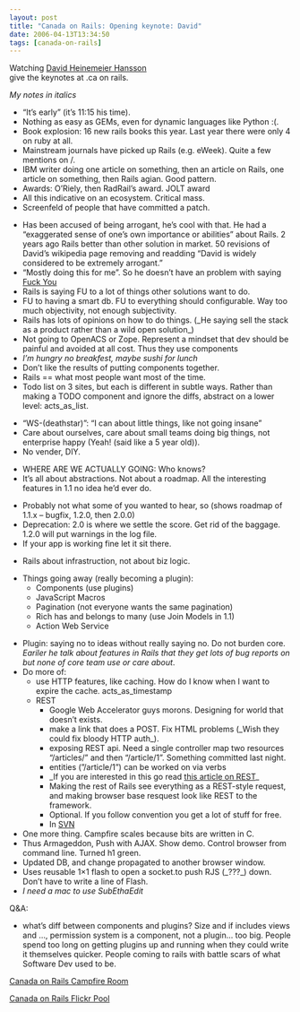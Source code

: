 ```yaml
---
layout: post
title: "Canada on Rails: Opening keynote: David"
date: 2006-04-13T13:34:50
tags: [canada-on-rails]
---
```


<p>Watching <a href="http://en.wikipedia.org/wiki/David_Heinemeier_Hansson">David Heinemeier Hansson</a> <br />give the keynotes at .ca on rails.</p>

<p><em>My notes in italics</em></p>

<ul>
<li>&#8220;It&#8217;s early&#8221; (it&#8217;s 11:15 his time).</li>
<li>Nothing as easy as GEMs, even for dynamic languages like Python :(.</li>
<li>Book explosion: 16 new rails books this year.  Last year there were only 4 on ruby at all.</li>
<li>Mainstream journals have picked up Rails (e.g. eWeek).  Quite a few mentions on /.</li>
<li><span class="caps">IBM</span> writer doing one article on something, then an article on Rails, one article on something, then Rails agian.  Good pattern.</li>
<li>Awards: O&#8217;Riely, then RadRail&#8217;s award.  <span class="caps">JOLT</span> award</li>
<li>All this indicative on an ecosystem.  Critical mass.</li>
<li>Screenfeld of people that have committed a patch.</li>
</ul>

<ul>
<li>Has been accused of being arrogant, he&#8217;s cool with that. He had a &#8220;exaggerated sense of one&#8217;s own importance or abilities&#8221; about Rails. 2 years ago Rails better than other solution in market.  50 revisions of David&#8217;s wikipedia page removing and readding &#8220;David is widely considered to be extremely arrogant.&#8221;</li>
<li>&#8220;Mostly doing this for me&#8221;. So he doesn&#8217;t have an problem with saying <a href="http://www.flickr.com/photos/planetargon/127984254/in/pool-canadaonrails/">Fuck You</a></li>
<li>Rails is saying FU to a lot of things other solutions want to do.</li>
<li>FU to having a smart db.  FU to everything should configurable.  Way too much objectivity, not enough subjectivity.</li>
<li>Rails has lots of opinions on how to do things. (_He saying sell the stack as a product rather than a wild open solution_)</li>
<li>Not going to OpenACS or Zope.  Represent a mindset that dev should be painful and avoided at all cost.  Thus they use components</li>
<li><em>I&#8217;m hungry no breakfest, maybe sushi for lunch</em></li>
<li>Don&#8217;t like the results of putting components together.</li>
<li>Rails == what most people want most of the time.</li>
<li>Todo list on 3 sites, but each is different in subtle ways. Rather than making a <span class="caps">TODO</span> component and ignore the diffs, abstract on a lower level: acts_as_list.</li>
</ul>

<ul>
<li>&#8220;WS-(deathstar)&#8221;: &#8220;I can about little things, like not going insane&#8221;</li>
<li>Care about ourselves, care about small teams doing big things, not enterprise happy (Yeah! (said like a 5 year old)).</li>
<li>No vender, <span class="caps">DIY</span>.</li>
</ul>

<ul>
<li><span class="caps">WHERE</span> <span class="caps">ARE</span> WE <span class="caps">ACTUALLY</span> GOING: Who knows?</li>
<li>It&#8217;s all about abstractions.  Not about a roadmap.  All the interesting features in 1.1 no idea he&#8217;d ever do.</li>
</ul>

<ul>
<li>Probably not what some of you wanted to hear, so (shows roadmap of 1.1.x &#8211; bugfix, 1.2.0, then 2.0.0)</li>
<li>Deprecation: 2.0 is where we settle the score.  Get rid of the baggage.  1.2.0 will put warnings in the log file.</li>
<li>If your app is working fine let it sit there.</li>
</ul>

<ul>
<li>Rails about infrastruction, not about biz logic.</li>
</ul>

<ul>
<li>Things going away (really becoming a plugin):
<ul>
<li>Components (use plugins)</li>
<li>JavaScript Macros</li>
<li>Pagination (not everyone wants the same pagination)</li>
<li>Rich has and belongs to many (use Join Models in 1.1)</li>
<li>Action Web Service</li>
</ul></li>
</ul>

<ul>
<li>Plugin: saying no to ideas without really saying no.  Do not burden core. <em>Eariler he talk about features in Rails that they get lots of bug reports on but none of core team use or care about</em>.</li>
<li>Do more of:
<ul>
<li>use <span class="caps">HTTP</span> features, like caching.  How do I know when I want to expire the cache.  acts_as_timestamp</li>
<li><span class="caps">REST</span>
<ul>
<li>Google Web Accelerator guys morons.  Designing for world that doesn&#8217;t exists.</li>
<li>make a link that does a <span class="caps">POST</span>.  Fix <span class="caps">HTML</span> problems (_Wish they could fix bloody <span class="caps">HTTP</span> auth_).</li>
<li>exposing <span class="caps">REST</span> api.  Need a single controller map two resources &#8220;/articles/&#8221; and then &#8220;/article/1&#8221;.  Something committed last night.</li>
<li>entities (&#8221;/article/1&#8221;) can be worked on via verbs</li>
<li>_If you are interested in this go read <a href="http://en.wikipedia.org/wiki/REST">this article on REST</a>_</li>
<li>Making the rest of Rails see everything as a REST-style request, and making browser base resquest look like <span class="caps">REST</span> to the framework.</li>
<li>Optional.  If you follow convention you get a lot of stuff for free.</li>
<li>In <a href="http://svn.jamisbuck.org/rails-plugins/simply_restful/">SVN</a></li>
</ul></li>
</ul></li>
<li>One more thing.  Campfire scales because bits are written in C.</li>
<li>Thus Armageddon, Push with <span class="caps">AJAX</span>.   Show demo.  Control browser from command line.  Turned h1 green.</li>
<li>Updated DB, and change propagated to another browser window.</li>
<li>Uses reusable 1&#215;1 flash to open a socket.to push <span class="caps">RJS</span> (_???_) down.   Don&#8217;t have to write a line of Flash.</li>
<li><em>I need a mac to use SubEthaEdit</em></li>
</ul>

<p>Q&A:</p>

<ul>
<li>what&#8217;s diff between components and plugins?  Size and if includes views and &#8230;, permission system is a component, not a plugin&#8230; too big.  People spend too long on getting plugins up and running when they could write it themselves quicker.  People coming to rails with battle scars of what Software Dev used to be.</li>
</ul>

<p><a href="http://37s.campfirenow.com/eb527">Canada on Rails Campfire Room</a></p>

<p><a href="http://www.flickr.com/groups/canadaonrails/pool/">Canada on Rails Flickr Pool</a></p>
